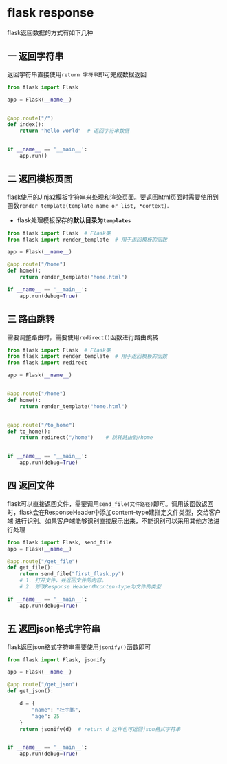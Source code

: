 # flask response
flask返回数据的方式有如下几种

## 一 返回字符串
返回字符串直接使用`return 字符串`即可完成数据返回
```python
from flask import Flask

app = Flask(__name__)


@app.route("/")
def index():
    return "hello world"  # 返回字符串数据


if __name__ == '__main__':
    app.run()
```
## 二 返回模板页面
flask使用的Jinja2模板字符串来处理和渲染页面。要返回html页面时需要使用到
函数`render_template(template_name_or_list, *context)`. 

* flask处理模板保存的**默认目录为`templates`**

```python
from flask import Flask  # Flask类
from flask import render_template  # 用于返回模板的函数

app = Flask(__name__)

@app.route("/home")
def home():
    return render_template("home.html")

if __name__ == '__main__':
    app.run(debug=True)
```

## 三 路由跳转
需要调整路由时，需要使用`redirect()`函数进行路由跳转
```python
from flask import Flask  # Flask类
from flask import render_template  # 用于返回模板的函数
from flask import redirect

app = Flask(__name__)


@app.route("/home")
def home():
    return render_template("home.html")


@app.route("/to_home")
def to_home():
    return redirect("/home")    # 跳转路由到/home


if __name__ == '__main__':
    app.run(debug=True)
```

## 四 返回文件
flask可以直接返回文件，需要调用`send_file(文件路径)`即可。调用该函数返回
时，flask会在ResponseHeader中添加content-type建指定文件类型，交给客户端
进行识别。如果客户端能够识别直接展示出来，不能识别可以采用其他方法进行处理
```python
from flask import Flask, send_file 
app = Flask(__name__)

@app.route("/get_file")
def get_file():
    return send_file("first_flask.py")  
    # 1. 打开文件，并返回文件的内容。
    # 2. 修改Response Header中conten-type为文件的类型

if __name__ == '__main__':
    app.run(debug=True)
```

## 五 返回json格式字符串
flask返回json格式字符串需要使用`jsonify()`函数即可
```python
from flask import Flask, jsonify

app = Flask(__name__)

@app.route("/get_json")
def get_json():

    d = {
        "name": "杜宇鹏",
        "age": 25
    }
    return jsonify(d)  # return d 这样也可返回json格式字符串


if __name__ == '__main__':
    app.run(debug=True)
```



